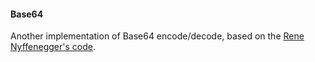 #### Base64

Another implementation of Base64 encode/decode, based on the [Rene Nyffenegger's code](https://github.com/ReneNyffenegger/cpp-base64).

